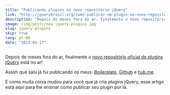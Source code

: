 ```yaml
---
title: "Publicando plugins no novo repositório jQuery"
link: "http://jquerybrasil.org/como-publicar-um-plugin-no-novo-repositorio-do-jquery/"
description: "Depois de meses fora do ar, finalmente o novo repositório oficial de plugins jQuery está no ar! Muita coisa mudou para você que já cria plugins jQuery e esse artigo está aqui para lhe ensinar como publicar seu plugin por lá."
image: /img/posts/new-jquery-plugins.jpg
slug: jquery-plugins
skip: true
lang: pt-BR
date: "2013-01-17"
---
```


Depois de meses fora do ar, finalmente o [novo repositório oficial de plugins jQuery](http://plugins.jquery.com/) está no ar!

Assim que saiu já fui publicando os meus: [Boilerplate](http://plugins.jquery.com/boilerplate/), [Github](http://plugins.jquery.com/github/) e [hub.me](http://plugins.jquery.com/hub.me/).

E como muita coisa mudou para você que já cria plugins jQuery, esse artigo está aqui para lhe ensinar como publicar seu plugin por lá.
